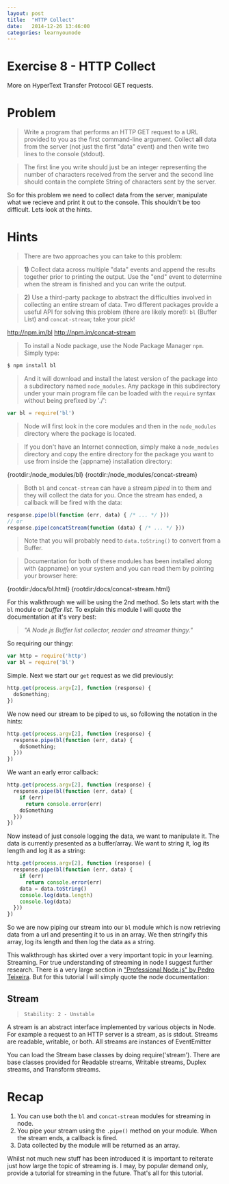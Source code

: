 ```yaml
---
layout: post
title:  "HTTP Collect"
date:   2014-12-26 13:46:00
categories: learnyounode
---
```

# Exercise 8 - HTTP Collect

More on HyperText Transfer Protocol GET requests.

# Problem

> Write a program that performs an HTTP GET request to a URL provided to you as the first command-line argument. Collect **all** data from the server (not just the first "data" event) and then write two lines to the console (stdout).

> The first line you write should just be an integer representing the number of characters received from the server and the second line should contain the complete String of characters sent by the server.

So for this problem we need to collect data from the server, manipulate what we recieve and print it out to the console. This shouldn't be too difficult. Lets look at the hints.

# Hints

> There are two approaches you can take to this problem: 

> **1)** Collect data across multiple "data" events and append the results together prior to printing the output. Use the "end" event to determine when the stream is finished and you can write the output.

> **2)** Use a third-party package to abstract the difficulties involved in collecting an entire stream of data. Two different packages provide a useful API for solving this problem (there are likely more!): `bl` (Buffer List) and `concat-stream`; take your pick!

  <http://npm.im/bl>
  <http://npm.im/concat-stream>

> To install a Node package, use the Node Package Manager `npm`. Simply type:

```sh
$ npm install bl
```

> And it will download and install the latest version of the package into a subdirectory named `node_modules`. Any package in this subdirectory under your main program file can be loaded with the `require` syntax without being prefixed by './':

```js
var bl = require('bl')
```

> Node will first look in the core modules and then in the `node_modules` directory where the package is located.

> If you don't have an Internet connection, simply make a `node_modules` directory and copy the entire directory for the package you want to use from inside the {appname} installation directory:

  {rootdir:/node_modules/bl}
  {rootdir:/node_modules/concat-stream}

> Both `bl` and `concat-stream` can have a stream *piped* in to them and they will collect the data for you. Once the stream has ended, a callback will be fired with the data:

```js
response.pipe(bl(function (err, data) { /* ... */ }))
// or
response.pipe(concatStream(function (data) { /* ... */ }))
```

> Note that you will probably need to `data.toString()` to convert from a Buffer.

> Documentation for both of these modules has been installed along with {appname} on your system and you can read them by pointing your browser here:

  {rootdir:/docs/bl.html}
  {rootdir:/docs/concat-stream.html}
  
For this walkthrough we will be using the 2nd method. So lets start with the `bl` module or *buffer list*. To explain this module I will quote the documentation at it's very best:

> *"A Node.js Buffer list collector, reader and streamer thingy."*

So requiring our thingy:

```js
var http = require('http')
var bl = require('bl')
```

Simple. Next we start our `get` request as we did previously:

```js
http.get(process.argv[2], function (response) {
  doSomething;
})
```

We now need our stream to be piped to us, so following the notation in the hints:

```js
http.get(process.argv[2], function (response) {
  response.pipe(bl(function (err, data) {
    doSomething;
  }))  
})
```

We want an early error callback:

```js
http.get(process.argv[2], function (response) {
  response.pipe(bl(function (err, data) {
    if (err)
      return console.error(err)
    doSomething
  }))  
})
```

Now instead of just console logging the data, we want to manipulate it. The data is currently presented as a buffer/array. We want to string it, log its length and log it as a string:

```js
http.get(process.argv[2], function (response) {
  response.pipe(bl(function (err, data) {
    if (err)
      return console.error(err)
    data = data.toString()
    console.log(data.length)
    console.log(data)
  }))  
})
```

So we are now piping our stream into our `bl` module which is now retrieving data from a url and presenting it to us in an array. We then stringify this array, log its length and then log the data as a string. 

This walkthrough has skirted over a very important topic in your learning. Streaming. For true understanding of streaming in node I suggest further research. There is a very large section in ["Professional Node.js" by Pedro Teixeira](http://www.amazon.co.uk/dp/1118185463). But for this tutorial I will simply quote the node documentation:

## Stream

> `Stability: 2 - Unstable`

A stream is an abstract interface implemented by various objects in Node. For example a request to an HTTP server is a stream, as is stdout. Streams are readable, writable, or both. All streams are instances of EventEmitter

You can load the Stream base classes by doing require('stream'). There are base classes provided for Readable streams, Writable streams, Duplex streams, and Transform streams.

# Recap

1.  You can use both the `bl` and `concat-stream` modules for streaming in node.
2.  You pipe your stream using the `.pipe()` method on your module. When the stream ends, a callback is fired.
3.  Data collected by the module will be returned as an array.

Whilst not much new stuff has been introduced it is important to reiterate just how large the topic of streaming is. I may, by popular demand only, provide a tutorial for streaming in the future. That's all for this tutorial.
